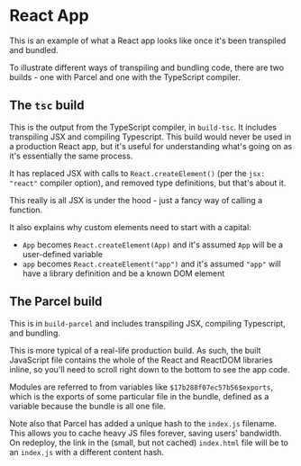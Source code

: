 # React App

This is an example of what a React app looks like once it's been transpiled and bundled.

To illustrate different ways of transpiling and bundling code, there are two builds - one with Parcel and one with the TypeScript compiler.

## The `tsc` build
This is the output from the TypeScript compiler, in `build-tsc`. It includes transpiling JSX and compiling Typescript. This build would never be used in a production React app, but it's useful for understanding what's going on as it's essentially the same process.

It has replaced JSX with calls to `React.createElement()` (per the `jsx: "react"` compiler option), and removed type definitions, but that's about it.

This really is all JSX is under the hood - just a fancy way of calling a function. 

It also explains why custom elements need to start with a capital: 

- `App` becomes `React.createElement(App)` and it's assumed `App` will be a user-defined variable
- `app` becomes `React.createElement("app")` and it's assumed `"app"` will have a library definition and be a known DOM element

## The Parcel build
This is in `build-parcel` and includes transpiling JSX, compiling Typescript, and bundling. 

This is more typical of a real-life production build. As such, the built JavaScript file contains the whole of the React and ReactDOM libraries inline, so you'll need to scroll right down to the bottom to see the app code. 

Modules are referred to from variables like `$17b288f07ec57b56$exports`, which is the exports of some particular file in the bundle, defined as a variable because the bundle is all one file.

Note also that Parcel has added a unique hash to the `index.js` filename. This allows you to cache heavy JS files forever, saving users' bandwidth. On redeploy, the link in the (small, but not cached) `index.html` file will be to an `index.js` with a different content hash.
